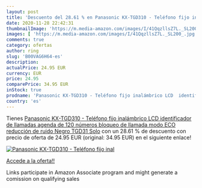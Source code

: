 ```yaml
---
layout: post
title: 'Descuento del 28.61 % en Panasonic KX-TGD310 - Teléfono fijo inal'
date: 2020-11-28 22:42:31
thumbnailImage: 'https://m.media-amazon.com/images/I/41QqzllsZ7L._SL200_.jpg'
images: [ 'https://m.media-amazon.com/images/I/41QqzllsZ7L._SL200_.jpg' ]
comments: true
category: ofertas
author: ring
slug: 'B00VAG6H64-es'
description:
actualPrice: 24.95 EUR
currency: EUR
price: 24.95
comparePrice: 34.95 EUR
inStock: true
prodname: 'Panasonic KX-TGD310 - Teléfono fijo inalámbrico LCD  identificador de llamadas  agenda de 120 números  bloqueo de llamada  modo ECO  reducción de ruido   Negro  TGD31 Solo'
country: 'es'
---
```


Tienes [Panasonic KX-TGD310 - Teléfono fijo inalámbrico LCD  identificador de llamadas  agenda de 120 números  bloqueo de llamada  modo ECO  reducción de ruido   Negro  TGD31 Solo](https://www.amazon.es/dp/B00VAG6H64/?tag=tolees-21) con un 28.61 % de descuento con precio de oferta de 24.95 EUR (original: 34.95 EUR) en el siguiente enlace!

[![Panasonic KX-TGD310 - Teléfono fijo inal](https://m.media-amazon.com/images/I/41QqzllsZ7L._SL200_.jpg)](https://www.amazon.es/dp/B00VAG6H64/?tag=tolees-21)

[Accede a la oferta!!](https://www.amazon.es/dp/B00VAG6H64/?tag=tolees-21)

Links participate in Amazon Associate program and might generate a comission on qualifying sales


